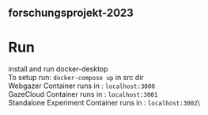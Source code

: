 ## forschungsprojekt-2023
# Run
install and run docker-desktop\
To setup run: `docker-compose up` in src dir\
Webgazer Container runs in : `localhost:3000`\
GazeCloud Container runs in : `localhost:3001`\
Standalone Experiment Container runs in : `localhost:3002`\
